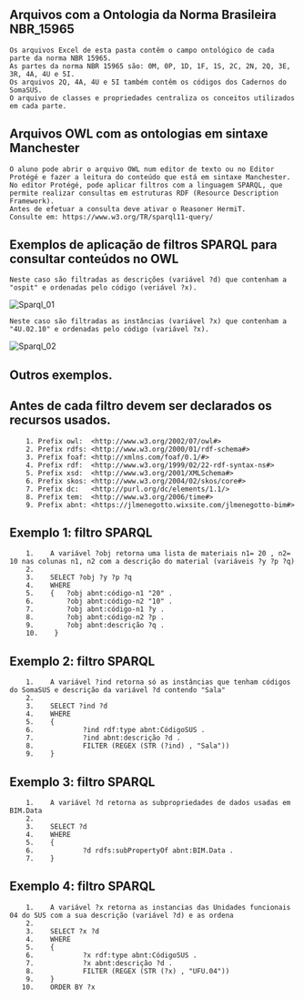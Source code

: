 ## Arquivos com a Ontologia da Norma Brasileira NBR_15965

    Os arquivos Excel de esta pasta contêm o campo ontológico de cada parte da norma NBR 15965.
    As partes da norma NBR 15965 são: 0M, 0P, 1D, 1F, 1S, 2C, 2N, 2Q, 3E, 3R, 4A, 4U e 5I.
    Os arquivos 2Q, 4A, 4U e 5I também contêm os códigos dos Cadernos do SomaSUS.
    O arquivo de classes e propriedades centraliza os conceitos utilizados em cada parte.

## Arquivos OWL com as ontologias em sintaxe Manchester

    O aluno pode abrir o arquivo OWL num editor de texto ou no Editor Protégé e fazer a leitura do conteúdo que está em sintaxe Manchester.
    No editor Protégé, pode aplicar filtros com a linguagem SPARQL, que permite realizar consultas em estruturas RDF (Resource Description Framework).
    Antes de efetuar a consulta deve ativar o Reasoner HermiT.
    Consulte em: https://www.w3.org/TR/sparql11-query/

## Exemplos de aplicação de filtros SPARQL para consultar conteúdos no OWL

    Neste caso são filtradas as descrições (variável ?d) que contenham a "ospit" e ordenadas pelo código (veriável ?x). 

![Sparql_01](https://github.com/JLMenegotto/OntologiaBIM/assets/9437020/fa7fc77b-3c65-4f24-84ff-c08f921ddc24)

    Neste caso são filtradas as instâncias (variável ?x) que contenham a "4U.02.10" e ordenadas pelo código (variável ?x). 

![Sparql_02](https://github.com/JLMenegotto/OntologiaBIM/assets/9437020/a3942060-e061-4d88-92a9-eabd24f6694e)

## Outros exemplos.
## Antes de cada filtro devem ser declarados os recursos usados.

        1. Prefix owl:  <http://www.w3.org/2002/07/owl#>
        2. Prefix rdfs: <http://www.w3.org/2000/01/rdf-schema#>
        3. Prefix foaf: <http://xmlns.com/foaf/0.1/#>
        4. Prefix rdf:  <http://www.w3.org/1999/02/22-rdf-syntax-ns#>
        5. Prefix xsd:  <http://www.w3.org/2001/XMLSchema#>
        6. Prefix skos: <http://www.w3.org/2004/02/skos/core#>
        7. Prefix dc:   <http://purl.org/dc/elements/1.1/>
        8. Prefix tem:  <http://www.w3.org/2006/time#>
        9. Prefix abnt: <https://jlmenegotto.wixsite.com/jlmenegotto-bim#>

## Exemplo 1: filtro SPARQL
  
        1.    A variável ?obj retorna uma lista de materiais n1= 20 , n2= 10 nas colunas n1, n2 com a descrição do material (variáveis ?y ?p ?q)
        2.
        3.    SELECT ?obj ?y ?p ?q
        4.    WHERE
        5.    {   ?obj abnt:código-n1 "20" .
        6.        ?obj abnt:código-n2 "10" .
        7.        ?obj abnt:código-n1 ?y .
        8.        ?obj abnt:código-n2 ?p .
        9.        ?obj abnt:descrição ?q .
        10.    }

## Exemplo 2: filtro SPARQL 

        1.    A variável ?ind retorna só as instâncias que tenham códigos do SomaSUS e descrição da variável ?d contendo "Sala" 
        2.
        3.    SELECT ?ind ?d
        4.    WHERE
        5.    {   
        6.            ?ind rdf:type abnt:CódigoSUS .
        7.            ?ind abnt:descrição ?d .
        8.            FILTER (REGEX (STR (?ind) , "Sala"))
        9.    }

## Exemplo 3: filtro SPARQL 

        1.    A variável ?d retorna as subpropriedades de dados usadas em BIM.Data
        2.
        3.    SELECT ?d
        4.    WHERE
        5.    {   
        6.            ?d rdfs:subPropertyOf abnt:BIM.Data .
        7.    }

## Exemplo 4: filtro SPARQL 

        1.    A variável ?x retorna as instancias das Unidades funcionais 04 do SUS com a sua descrição (variável ?d) e as ordena
        2.
        3.    SELECT ?x ?d
        4.    WHERE
        5.    {   
        6.            ?x rdf:type abnt:CódigoSUS .
        7.            ?x abnt:descrição ?d .
        8.            FILTER (REGEX (STR (?x) , "UFU.04"))
        9.    }
       10.    ORDER BY ?x

